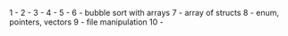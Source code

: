 1 - 
2 - 
3 - 
4 - 
5 - 
6 - bubble sort with arrays
7 - array of structs
8 - enum, pointers, vectors
9 - file manipulation
10 - 
